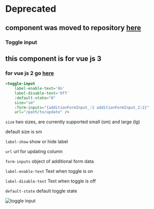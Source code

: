 # Deprecated

## component was moved to repository [here](https://github.com/Matej-ch/editable-form-elements)

### Toggle input

## this component is for vue js 3

### for vue js 2 go [here](https://github.com/Matej-ch/toggle-column/tree/v2)

```html
<toggle-input
    label-enable-text='On' 
    label-disable-text='Off' 
    :default-state="0"
    size="sm"
    :form-inputs="{additionFormInput_:1 additionFormInput_2:2}" 
    url="/path/to/update" />
```

`size` two sizes, are currently supported small (sm) and large (lg)

default size is sm

`label-show` show or hide label

`url` url for updating column

`form-inputs` object of additional form data

`label-enable-text` Text when toggle is on

`label-disable-text` Text when toggle is off

`default-state`  default toggle state

![toggle input](toggle.jpg)
